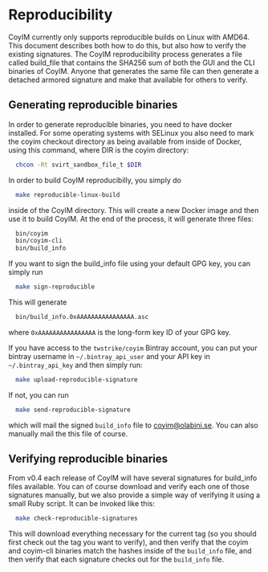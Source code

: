 # Reproducibility

CoyIM currently only supports reproducible builds on Linux with AMD64. This document describes both how to do this, but also how to verify the existing signatures. The CoyIM reproducibility process generates a file called build_file that contains the SHA256 sum of both the GUI and the CLI binaries of CoyIM. Anyone that generates the same file can then generate a detached armored signature and make that available for others to verify.

## Generating reproducible binaries

In order to generate reproducible binaries, you need to have docker installed. For some operating systems with SELinux you also need to mark the coyim checkout directory as being available from inside of Docker, using this command, where DIR is the coyim directory:

```sh
  chcon -Rt svirt_sandbox_file_t $DIR
```

In order to build CoyIM reproducibilly, you simply do

```sh
  make reproducible-linux-build
```

inside of the CoyIM directory. This will create a new Docker image and then use it to build CoyIM. At the end of the process, it will generate three files:

```sh
  bin/coyim
  bin/coyim-cli
  bin/build_info
```

If you want to sign the build\_info file using your default GPG key, you can simply run

```sh
  make sign-reproducible
```

This will generate

```sh
  bin/build_info.0xAAAAAAAAAAAAAAAA.asc
```

where `0xAAAAAAAAAAAAAAAA` is the long-form key ID of your GPG key.

If you have access to the `twstrike/coyim` Bintray account, you can put your bintray username in `~/.bintray_api_user` and your API key in `~/.bintray_api_key` and then simply run:

```sh
  make upload-reproducible-signature
```

If not, you can run

```sh
  make send-reproducible-signature
```

which will mail the signed `build_info` file to [coyim@olabini.se](mailto:coyim@olabini.se). You can also manually mail the this file of course.


## Verifying reproducible binaries

From v0.4 each release of CoyIM will have several signatures for build\_info files available. You can of course download and verify each one of those signatures manually, but we also provide a simple way of verifying it using a small Ruby script. It can be invoked like this:

```sh
  make check-reproducible-signatures
```

This will download everything necessary for the current tag (so you should first check out the tag you want to verify), and then verify that the coyim and coyim-cli binaries match the hashes inside of the `build_info` file, and then verify that each signature checks out for the `build_info` file.
